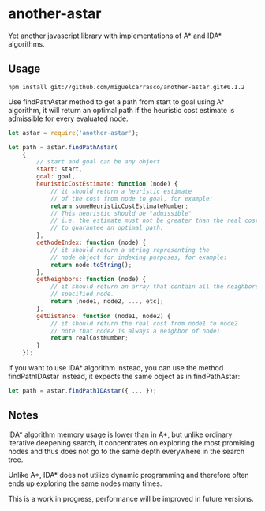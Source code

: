 # another-astar
Yet another javascript library with implementations of A* and IDA* algorithms.

## Usage
```console
npm install git://github.com/miguelcarrasco/another-astar.git#0.1.2
```

Use findPathAstar method to get a path from start to goal using A* algorithm, it will return
an optimal path if the heuristic cost estimate is admissible for every evaluated node.

```javascript
let astar = require('another-astar');

let path = astar.findPathAstar(
    {
        // start and goal can be any object
        start: start,
        goal: goal,
        heuristicCostEstimate: function (node) {
            // it should return a heuristic estimate
            // of the cost from node to goal, for example:           
            return someHeuristicCostEstimateNumber;
            // This heuristic should be "admissible" 
            // i.e. the estimate must not be greater than the real cost 
            // to guarantee an optimal path.
        },
        getNodeIndex: function (node) {
            // it should return a string representing the
            // node object for indexing purposes, for example:
            return node.toString();
        },
        getNeighbors: function (node) {
            // it should return an array that contain all the neighbors nodes from the
            // specified node.
            return [node1, node2, ..., etc]; 
        },
        getDistance: function (node1, node2) {
            // it should return the real cost from node1 to node2
            // note that node2 is always a neighbor of node1
            return realCostNumber;
        }
    });
```
If you want to use IDA* algorithm instead, you can use the method findPathIDAstar instead, it expects
the same object as in findPathAstar:

```javascript
let path = astar.findPathIDAstar({ ... });
```

## Notes
IDA* algorithm memory usage is lower than in A*, but unlike ordinary iterative deepening
search, it concentrates on exploring the most promising nodes and thus does not go to the
same depth everywhere in the search tree. 

Unlike A*, IDA* does not utilize dynamic programming and therefore often ends up exploring 
the same nodes many times.

This is a work in progress, performance will be improved in future versions.

